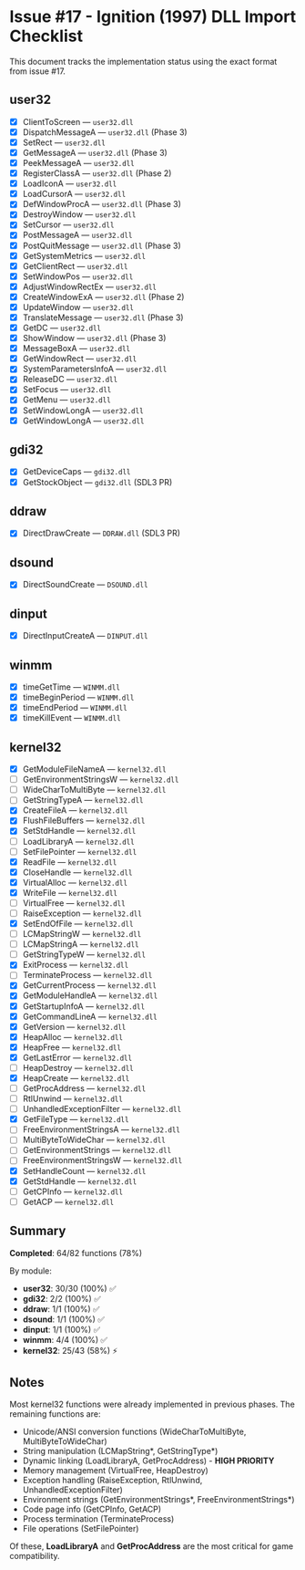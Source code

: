 # Issue #17 - Ignition (1997) DLL Import Checklist

This document tracks the implementation status using the exact format from issue #17.

## user32
- [x] ClientToScreen — `user32.dll`
- [x] DispatchMessageA — `user32.dll` (Phase 3)
- [x] SetRect — `user32.dll`
- [x] GetMessageA — `user32.dll` (Phase 3)
- [x] PeekMessageA — `user32.dll`
- [x] RegisterClassA — `user32.dll` (Phase 2)
- [x] LoadIconA — `user32.dll`
- [x] LoadCursorA — `user32.dll`
- [x] DefWindowProcA — `user32.dll` (Phase 3)
- [x] DestroyWindow — `user32.dll`
- [x] SetCursor — `user32.dll`
- [x] PostMessageA — `user32.dll`
- [x] PostQuitMessage — `user32.dll` (Phase 3)
- [x] GetSystemMetrics — `user32.dll`
- [x] GetClientRect — `user32.dll`
- [x] SetWindowPos — `user32.dll`
- [x] AdjustWindowRectEx — `user32.dll`
- [x] CreateWindowExA — `user32.dll` (Phase 2)
- [x] UpdateWindow — `user32.dll`
- [x] TranslateMessage — `user32.dll` (Phase 3)
- [x] GetDC — `user32.dll`
- [x] ShowWindow — `user32.dll` (Phase 3)
- [x] MessageBoxA — `user32.dll`
- [x] GetWindowRect — `user32.dll`
- [x] SystemParametersInfoA — `user32.dll`
- [x] ReleaseDC — `user32.dll`
- [x] SetFocus — `user32.dll`
- [x] GetMenu — `user32.dll`
- [x] SetWindowLongA — `user32.dll`
- [x] GetWindowLongA — `user32.dll`

## gdi32
- [x] GetDeviceCaps — `gdi32.dll`
- [x] GetStockObject — `gdi32.dll` (SDL3 PR)

## ddraw
- [x] DirectDrawCreate — `DDRAW.dll` (SDL3 PR)

## dsound
- [x] DirectSoundCreate — `DSOUND.dll`

## dinput
- [x] DirectInputCreateA — `DINPUT.dll`

## winmm
- [x] timeGetTime — `WINMM.dll`
- [x] timeBeginPeriod — `WINMM.dll`
- [x] timeEndPeriod — `WINMM.dll`
- [x] timeKillEvent — `WINMM.dll`

## kernel32
- [x] GetModuleFileNameA — `kernel32.dll`
- [ ] GetEnvironmentStringsW — `kernel32.dll`
- [ ] WideCharToMultiByte — `kernel32.dll`
- [ ] GetStringTypeA — `kernel32.dll`
- [x] CreateFileA — `kernel32.dll`
- [x] FlushFileBuffers — `kernel32.dll`
- [x] SetStdHandle — `kernel32.dll`
- [ ] LoadLibraryA — `kernel32.dll`
- [ ] SetFilePointer — `kernel32.dll`
- [x] ReadFile — `kernel32.dll`
- [x] CloseHandle — `kernel32.dll`
- [x] VirtualAlloc — `kernel32.dll`
- [x] WriteFile — `kernel32.dll`
- [ ] VirtualFree — `kernel32.dll`
- [ ] RaiseException — `kernel32.dll`
- [x] SetEndOfFile — `kernel32.dll`
- [ ] LCMapStringW — `kernel32.dll`
- [ ] LCMapStringA — `kernel32.dll`
- [ ] GetStringTypeW — `kernel32.dll`
- [x] ExitProcess — `kernel32.dll`
- [ ] TerminateProcess — `kernel32.dll`
- [x] GetCurrentProcess — `kernel32.dll`
- [x] GetModuleHandleA — `kernel32.dll`
- [x] GetStartupInfoA — `kernel32.dll`
- [x] GetCommandLineA — `kernel32.dll`
- [x] GetVersion — `kernel32.dll`
- [x] HeapAlloc — `kernel32.dll`
- [x] HeapFree — `kernel32.dll`
- [x] GetLastError — `kernel32.dll`
- [ ] HeapDestroy — `kernel32.dll`
- [x] HeapCreate — `kernel32.dll`
- [ ] GetProcAddress — `kernel32.dll`
- [ ] RtlUnwind — `kernel32.dll`
- [ ] UnhandledExceptionFilter — `kernel32.dll`
- [x] GetFileType — `kernel32.dll`
- [ ] FreeEnvironmentStringsA — `kernel32.dll`
- [ ] MultiByteToWideChar — `kernel32.dll`
- [ ] GetEnvironmentStrings — `kernel32.dll`
- [ ] FreeEnvironmentStringsW — `kernel32.dll`
- [x] SetHandleCount — `kernel32.dll`
- [x] GetStdHandle — `kernel32.dll`
- [ ] GetCPInfo — `kernel32.dll`
- [ ] GetACP — `kernel32.dll`

## Summary

**Completed**: 64/82 functions (78%)

By module:
- **user32**: 30/30 (100%) ✅
- **gdi32**: 2/2 (100%) ✅
- **ddraw**: 1/1 (100%) ✅
- **dsound**: 1/1 (100%) ✅
- **dinput**: 1/1 (100%) ✅
- **winmm**: 4/4 (100%) ✅
- **kernel32**: 25/43 (58%) ⚡

## Notes

Most kernel32 functions were already implemented in previous phases. The remaining functions are:
- Unicode/ANSI conversion functions (WideCharToMultiByte, MultiByteToWideChar)
- String manipulation (LCMapString*, GetStringType*)
- Dynamic linking (LoadLibraryA, GetProcAddress) - **HIGH PRIORITY**
- Memory management (VirtualFree, HeapDestroy)
- Exception handling (RaiseException, RtlUnwind, UnhandledExceptionFilter)
- Environment strings (GetEnvironmentStrings*, FreeEnvironmentStrings*)
- Code page info (GetCPInfo, GetACP)
- Process termination (TerminateProcess)
- File operations (SetFilePointer)

Of these, **LoadLibraryA** and **GetProcAddress** are the most critical for game compatibility.
